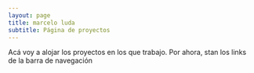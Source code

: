 ```yaml
---
layout: page
title: marcelo luda
subtitle: Página de proyectos
---
```


Acá voy a alojar los proyectos en los que trabajo. Por ahora, stan los links de la barra de navegación
